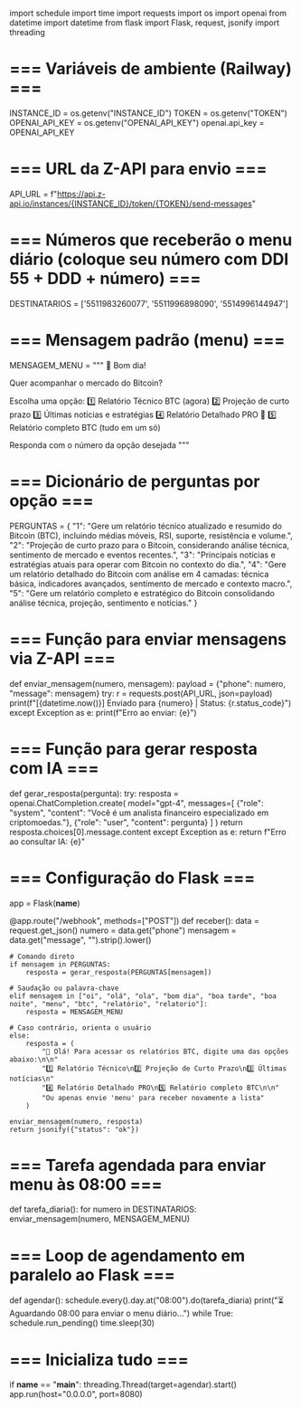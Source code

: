 import schedule
import time
import requests
import os
import openai
from datetime import datetime
from flask import Flask, request, jsonify
import threading

# === Variáveis de ambiente (Railway) ===
INSTANCE_ID = os.getenv("INSTANCE_ID")
TOKEN = os.getenv("TOKEN")
OPENAI_API_KEY = os.getenv("OPENAI_API_KEY")
openai.api_key = OPENAI_API_KEY

# === URL da Z-API para envio ===
API_URL = f"https://api.z-api.io/instances/{INSTANCE_ID}/token/{TOKEN}/send-messages"

# === Números que receberão o menu diário (coloque seu número com DDI 55 + DDD + número) ===
DESTINATARIOS = ['5511983260077', '5511996898090', '5514996144947']

# === Mensagem padrão (menu) ===
MENSAGEM_MENU = """
👋 Bom dia!

Quer acompanhar o mercado do Bitcoin?

Escolha uma opção:
1️⃣ Relatório Técnico BTC (agora)
2️⃣ Projeção de curto prazo
3️⃣ Últimas notícias e estratégias
4️⃣ Relatório Detalhado PRO 🧠
5️⃣ Relatório completo BTC (tudo em um só)

Responda com o número da opção desejada 
"""

# === Dicionário de perguntas por opção ===
PERGUNTAS = {
    "1": "Gere um relatório técnico atualizado e resumido do Bitcoin (BTC), incluindo médias móveis, RSI, suporte, resistência e volume.",
    "2": "Projeção de curto prazo para o Bitcoin, considerando análise técnica, sentimento de mercado e eventos recentes.",
    "3": "Principais notícias e estratégias atuais para operar com Bitcoin no contexto do dia.",
    "4": "Gere um relatório detalhado do Bitcoin com análise em 4 camadas: técnica básica, indicadores avançados, sentimento de mercado e contexto macro.",
    "5": "Gere um relatório completo e estratégico do Bitcoin consolidando análise técnica, projeção, sentimento e notícias."
}

# === Função para enviar mensagens via Z-API ===
def enviar_mensagem(numero, mensagem):
    payload = {"phone": numero, "message": mensagem}
    try:
        r = requests.post(API_URL, json=payload)
        print(f"[{datetime.now()}] Enviado para {numero} | Status: {r.status_code}")
    except Exception as e:
        print(f"Erro ao enviar: {e}")

# === Função para gerar resposta com IA ===
def gerar_resposta(pergunta):
    try:
        resposta = openai.ChatCompletion.create(
            model="gpt-4",
            messages=[
                {"role": "system", "content": "Você é um analista financeiro especializado em criptomoedas."},
                {"role": "user", "content": pergunta}
            ]
        )
        return resposta.choices[0].message.content
    except Exception as e:
        return f"Erro ao consultar IA: {e}"

# === Configuração do Flask ===
app = Flask(__name__)

@app.route("/webhook", methods=["POST"])
def receber():
    data = request.get_json()
    numero = data.get("phone")
    mensagem = data.get("message", "").strip().lower()

    # Comando direto
    if mensagem in PERGUNTAS:
        resposta = gerar_resposta(PERGUNTAS[mensagem])
    
    # Saudação ou palavra-chave
    elif mensagem in ["oi", "olá", "ola", "bom dia", "boa tarde", "boa noite", "menu", "btc", "relatório", "relatorio"]:
        resposta = MENSAGEM_MENU

    # Caso contrário, orienta o usuário
    else:
        resposta = (
            "👋 Olá! Para acessar os relatórios BTC, digite uma das opções abaixo:\n\n"
            "1️⃣ Relatório Técnico\n2️⃣ Projeção de Curto Prazo\n3️⃣ Últimas notícias\n"
            "4️⃣ Relatório Detalhado PRO\n5️⃣ Relatório completo BTC\n\n"
            "Ou apenas envie 'menu' para receber novamente a lista"
        )

    enviar_mensagem(numero, resposta)
    return jsonify({"status": "ok"})

# === Tarefa agendada para enviar menu às 08:00 ===
def tarefa_diaria():
    for numero in DESTINATARIOS:
        enviar_mensagem(numero, MENSAGEM_MENU)

# === Loop de agendamento em paralelo ao Flask ===
def agendar():
    schedule.every().day.at("08:00").do(tarefa_diaria)
    print("⏳ Aguardando 08:00 para enviar o menu diário...")
    while True:
        schedule.run_pending()
        time.sleep(30)

# === Inicializa tudo ===
if __name__ == "__main__":
    threading.Thread(target=agendar).start()
    app.run(host="0.0.0.0", port=8080)

  

